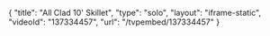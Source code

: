 {
    "title": "All Clad 10' Skillet",
    "type": "solo",
    "layout": "iframe-static",
    "videoId": "137334457",
    "url": "\/tvpembed\/137334457"
}